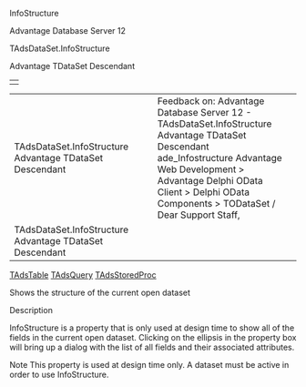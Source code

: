 InfoStructure




Advantage Database Server 12  

TAdsDataSet.InfoStructure

Advantage TDataSet Descendant

|  |
| --- |
|  |

|  |  |  |  |  |
| --- | --- | --- | --- | --- |
| TAdsDataSet.InfoStructure  Advantage TDataSet Descendant |  |  | Feedback on: Advantage Database Server 12 - TAdsDataSet.InfoStructure Advantage TDataSet Descendant ade\_Infostructure Advantage Web Development > Advantage Delphi OData Client > Delphi OData Components > TODataSet / Dear Support Staff, |  |
| TAdsDataSet.InfoStructure  Advantage TDataSet Descendant |  |  |  |  |

[TAdsTable](ade_tadstable_7.htm) [TAdsQuery](ade_tadsquery.htm) [TAdsStoredProc](ade_tadsstoredproc.htm)

Shows the structure of the current open dataset

Description

InfoStructure is a property that is only used at design time to show all of the fields in the current open dataset. Clicking on the ellipsis in the property box will bring up a dialog with the list of all fields and their associated attributes.

Note This property is used at design time only. A dataset must be active in order to use InfoStructure.